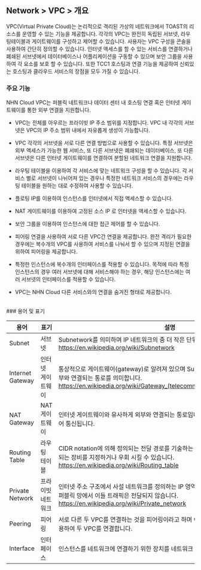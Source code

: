 ## Network > VPC > 개요

VPC(Virtual Private Cloud)는 논리적으로 격리된 가상의 네트워크에서 TOAST의 리소스를 운영할 수 있는 기능을 제공합니다. 각각의 VPC는 완전히 독립된 서브넷, 라우팅테이블과 게이트웨이를 구성하고 제어할 수 있습니다.
사용자는 VPC 구성을 콘솔을 사용하여 간단히 정의할 수 있습니다. 인터넷 액세스를 할 수 있는 서비스를 연결하거나 폐쇄된 서브넷에서 데이터베이스나 어플리케이션을 구동할 수 있으며 보안 그룹을 사용하여 각 요소를 보호 할 수 있습니다.
또한 TCC1 호스팅과 연결 기능을 제공하여 신뢰있는 호스팅과 클라우드 서비스의 장점을 모두 가질 수 있습니다.




### 주요 기능

NHN Cloud VPC는 퍼블릭 네트워크나 데이터 센터 내 호스팅 연결 혹은 인터넷 게이트웨이를 통한 외부 연결을 지원합니다.

* VPC는 전체를 아우르는 프라이빗 IP 주소 범위를 지정합니다. VPC 내 각각의 서브넷은 VPC의 IP 주소 범위 내에서 자유롭게 생성이 가능합니다.

* VPC 각각의 서브넷을 서로 다른 연결 방법으로 사용할 수 있습니다. 특정 서브넷은 외부 액세스가 가능한 웹 서비스,
또 다른 서브넷은 폐쇄되는 데이터베이스, 또 다른 서브넷은 다른 인터넷 게이트웨이를 연결하여 분할된 네트워크 연결을 지원합니다.

* 라우팅 테이블을 이용하여 각 서비스에 맞는 네트워크 구성을 할 수 있습니다. 각 서비스 별로 서브넷이 나뉘어져 있는 경우나
특정한 네트워크 서비스의 경우에는 라우팅 테이블을 원하는 대로 수정하여 사용할 수 있습니다.

* 플로팅 IP를 이용하여 인스턴스를 인터넷에서 직접 액세스할 수 있습니다.

* NAT 게이트웨이를 이용하여 고정된 소스 IP 로 인터넷을 액세스할 수 있습니다.

* 보안 그룹을 이용하여 인스턴스에 대한 접근 제어를 할 수 있습니다.

* 피어링 연결을 사용하여 서로 다른 VPC간 연결을 제공합니다. 완전 격리가 필요한 경우에는 복수개의 VPC를 사용하여
서비스를 나눠서 할 수 있으며 지정된 연결을 위하여 피어링을 제공합니다.

* 특정한 인스턴스에 복수개의 인터페이스를 적용할 수 있습니다. 목적에 따라 특정 인스턴스의 경우 여러 서브넷에 대해 서비스해야 하는 경우, 해당 인스턴스에는 여러 서브넷의 인터페이스를 적용할 수 있습니다.

* VPC는 NHN Cloud 다른 서비스와의 연결을 숨겨진 형태로 제공합니다.

<br>
### 용어 및 표기

용어  | 표기 | 설명
------------- | ------------- | -------------------
Subnet  | 서브넷 | Subnetwork를 의미하며 IP 네트워크의 중 더 작은 단위로 세분화 된 IP 주소 영역입니다.<br><https://en.wikipedia.org/wiki/Subnetwork>
Internet Gateway| 인터넷 게이트웨이 | 통상적으로 게이트웨이(gateway)로 알려져 있으며 Subnet에 의해 구성된 네트워크가 외부와 연결되는 통로를 의미합니다.<br><https://en.wikipedia.org/wiki/Gateway_(telecommunications)#Internet_gateway>
NAT Gateway | NAT 게이트웨이 | 인터넷 게이트웨이와 유사하게 외부와 연결되는 통로입니다. 소스 IP가 고정된 IP로 변환되어 통신됩니다.
Routing Table | 라우팅 테이블 | CIDR notation에 의해 정의되는 전달 경로를 기술하는 테이블로 목적지 주소에 의해 전달되는 장비를 지정하거나 우회 시킬 수 있습니다.<br><https://en.wikipedia.org/wiki/Routing_table>
Private Network| 프라이빗 네트워크 | 인터넷 주소 구조에서 사설 네트워크를 정의하는 IP 영역으로 표기된 네트워크를 의미하며 퍼블릭 망에서 이들 트래픽은 전달되지 않습니다.<br><https://en.wikipedia.org/wiki/Private_network>
Peering | 피어링 | 서로 다른 두 VPC를 연결하는 것을 피어링이라고 하며 이는 내부적으로 숨겨진 방식을 이용하여 두 VPC를 연결합니다.
Interface | 인터페이스 | 인스턴스를 네트워크에 연결하기 위한 장치를 네트워크 인터페이스라고 합니다.

